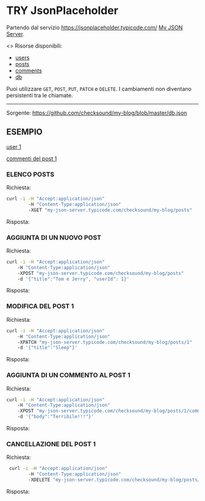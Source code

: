 # TRY JsonPlaceholder

Partendo dal servizio https://jsonplaceholder.typicode.com/ [My JSON Server](https://my-json-server.typicode.com/).

<> Risorse disponibili:
* [users](http://my-json-server.typicode.com/checksound/my-blog/users)
* [posts](http://my-json-server.typicode.com/checksound/my-blog/posts)
* [comments](http://my-json-server.typicode.com/checksound/my-blog/comments)
* [db](http://my-json-server.typicode.com/checksound/my-blog/db)

Puoi utilizzare `GET`, `POST`, `PUT`, `PATCH` e `DELETE`. I cambiamenti non diventano persistenti tra le chiamate.

--------------------------------------------------

Sorgente: https://github.com/checksound/my-blog/blob/master/db.json

## ESEMPIO

[user 1](http://my-json-server.typicode.com/checksound/my-blog/users/1)

[commenti del post 1](http://my-json-server.typicode.com/checksound/my-blog/posts/1/comments)

### ELENCO POSTS

Richiesta:
```bash
curl -i -H "Accept:application/json" 
        -H "Content-Type:application/json" 
        -XGET "my-json-server.typicode.com/checksound/my-blog/posts"
```

Risposta:

### AGGIUNTA DI UN NUOVO POST

Richiesta:
```bash
curl -i -H "Accept:application/json" 
    -H "Content-Type:application/json" 
    -XPOST "my-json-server.typicode.com/checksound/my-blog/posts" 
    -d '{"title":"Tom e Jerry", "userId": 1}'
```

Risposta:

### MODIFICA DEL POST 1

Richiesta:
```bash
curl -i -H "Accept:application/json" 
    -H "Content-Type:application/json" 
    -XPATCH "my-json-server.typicode.com/checksound/my-blog/posts/1" 
    -d '{"title":"Sleep"}'
```

Risposta:

### AGGIUNTA DI UN COMMENTO AL POST 1

Richiesta:
```bash
curl -i -H "Accept:application/json" 
    -H "Content-Type:application/json" 
    -XPOST "my-json-server.typicode.com/checksound/my-blog/posts/1/comments" 
    -d '{"body":"Terribile!!!"}'
```

Risposta:

### CANCELLAZIONE DEL POST 1

Richiesta:
```bash
 curl -i -H "Accept:application/json" 
        -H "Content-Type:application/json" 
        -XDELETE "my-json-server.typicode.com/checksound/my-blog/posts/1"
 ```

Risposta:
